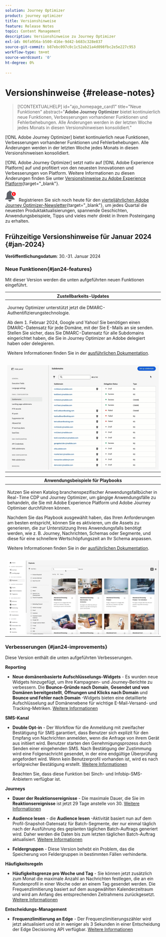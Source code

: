 ```yaml
---
solution: Journey Optimizer
product: journey optimizer
title: Versionshinweise
feature: Release Notes
topic: Content Management
description: Versionshinweise zu Journey Optimizer
exl-id: 06fa956a-b500-416e-9d42-b683c328e837
source-git-commit: b87ebc097c0c1c52ab21a4d098fbc2e5e227c953
workflow-type: tm+mt
source-wordcount: '0'
ht-degree: 0%

---
```


# Versionshinweise {#release-notes}

>[!CONTEXTUALHELP]
>id="ajo_homepage_card1"
>title="Neue Funktionen"
>abstract="**Adobe Journey Optimizer** bietet kontinuierlich neue Funktionen, Verbesserungen vorhandener Funktionen und Fehlerbehebungen. Alle Änderungen werden in der letzten Woche jedes Monats in diesen Versionshinweisen konsolidiert."

[!DNL Adobe Journey Optimizer] bietet kontinuierlich neue Funktionen, Verbesserungen vorhandener Funktionen und Fehlerbehebungen. Alle Änderungen werden in der letzten Woche jedes Monats in diesen Versionshinweisen konsolidiert.

[!DNL Adobe Journey Optimizer] setzt nativ auf [!DNL Adobe Experience Platform] auf und profitiert von den neuesten Innovationen und Verbesserungen von Platform. Weitere Informationen zu diesen Änderungen finden Sie unter [Versionshinweise zu Adobe Experience Platform](https://experienceleague.adobe.com/docs/experience-platform/release-notes/latest.html?lang=de){target="_blank"}.

![Newsletter](../assets/do-not-localize/nl-icon.png) Registrieren Sie sich noch heute für den [vierteljährlichen Adobe Journey Optimizer-Newsletter](https://www.adobe.com/subscription/Adobe_Journey_Optimizer_NL.html){target="_blank"}, um jedes Quartal die neuesten Produktaktualisierungen, spannende Geschichten, Anwendungsbeispiele, Tipps und vieles mehr direkt in Ihrem Posteingang zu erhalten.

## Frühzeitige Versionshinweise für Januar 2024 {#jan-2024}

**Veröffentlichungsdatum**: 30.-31. Januar 2024

### Neue Funktionen{#jan24-features}

Mit dieser Version werden die unten aufgeführten neuen Funktionen eingeführt.

<table>
<thead>
<tr>
<th><strong>Zustellbarkeits-Updates</strong><br/></th>
</tr>
</thead>
<tbody>
<tr>
<td>
<p>Journey Optimizer unterstützt jetzt die DMARC-Authentifizierungstechnologie.</p>
<p>Ab dem 1. Februar 2024, Google und Yahoo! Sie benötigen einen DMARC-Datensatz für jede Domäne, mit der Sie E-Mails an sie senden. Stellen Sie sicher, dass Sie DMARC-Datensatz für alle Subdomains eingerichtet haben, die Sie in Journey Optimizer an Adobe delegiert haben oder delegieren.</p>
<p>Weitere Informationen finden Sie in der <a href="../configuration/dmarc-record-update.md">ausführlichen Dokumentation</a>.</p>
<br/><img src="assets/do-not-localize/dmarc.gif"/>
</tr>
</tbody>
</table>

<table>
<thead>
<tr>
<th><strong>Anwendungsbeispiele für Playbooks</strong><br/></th>
</tr>
</thead>
<tbody>
<tr>
<td>
<p>Nutzen Sie einen Katalog branchenspezifischer Anwendungsfallbücher in Real-Time CDP und Journey Optimizer, um gängige Anwendungsfälle zu behandeln, die Sie mit Adobe Experience Platform und Adobe Journey Optimiser durchführen können.</p><p>Nachdem Sie das Playbook ausgewählt haben, das Ihren Anforderungen am besten entspricht, können Sie es aktivieren, um die Assets zu generieren, die zur Unterstützung Ihres Anwendungsfalls benötigt werden, wie z. B. Journey, Nachrichten, Schemas oder Segmente, und diese für eine schnellere Wertschöpfungszeit an Ihr Schema anpassen.</p>
<p>Weitere Informationen finden Sie in der <a href="../start/playbooks.md">ausführlichen Dokumentation</a>.</p>
<br/><img src="assets/do-not-localize/playbooks.gif"/>
</tr>
</tbody>
</table>

### Verbesserungen {#jan24-improvements}

Diese Version enthält die unten aufgeführten Verbesserungen.

**Reporting**

* **Neue domänenbasierte Aufschlüsselungs-Widgets** - Es wurden neue Widgets hinzugefügt, um Ihre Kampagnen- und Journey-Berichte zu verbessern. Die **Bounce-Gründe nach Domain**, **Gesendet und von Domänen bereitgestellt**, **Öffnungen und Klicks nach Domain** und **Bounce und Fehler nach Domain** -Widgets bieten eine detaillierte Aufschlüsselung auf Domänenebene für wichtige E-Mail-Versand- und Tracking-Metriken. [Weitere Informationen](../reports/channel-report.md)

**SMS-Kanal**

* **Double Opt-in** - Der Workflow für die Anmeldung mit zweifacher Bestätigung für SMS garantiert, dass Benutzer sich explizit für den Empfang von Nachrichten anmelden, wenn die Anfrage von ihrem Gerät aus initiiert wird. Benutzer starten den Genehmigungsprozess durch Senden einer eingehenden SMS. Nach Bestätigung der Zustimmung wird eine Folgenachricht gesendet, in der eine endgültige Überprüfung angefordert wird. Wenn kein Benutzerprofil vorhanden ist, wird es nach erfolgreicher Bestätigung erstellt. [Weitere Informationen](../sms/sms-configuration.md#create-api)

  Beachten Sie, dass diese Funktion bei Sinch- und Infobip-SMS-Anbietern verfügbar ist.

**Journeys**

* **Dauer der Reaktionsereignisse** - Die maximale Dauer, die Sie im **Reaktionsereignisse** ist jetzt 29 Tage anstelle von 30. [Weitere Informationen](../building-journeys/reaction-events.md)

<!--* **Date filters** - You can now use custom dates to filter the journeys inventory, in addition to the existing predefined date filters. This allows you to refine the list by displaying journeys published on a specific date, within a particular month, throughout an entire year, or within specified time ranges. [Learn more](../building-journeys/journey-gs.md#filter)-->

* **Audience lesen**  - die **Audience lesen** -Aktivität basiert nun auf dem Profil-Snapshot-Datensatz für Batch-Segmente, der nur einmal täglich nach der Ausführung des geplanten täglichen Batch-Auftrags generiert wird. Daher werden die Daten bis zum letzten täglichen Batch-Auftrag aktualisiert. [Weitere Informationen](../building-journeys/read-audience.md)

* **Feldergruppen** - Diese Version behebt ein Problem, das die Speicherung von Feldergruppen in bestimmten Fällen verhinderte.

**Häufigkeitsregeln**

* **Häufigkeitsgrenze pro Woche und Tag** - Sie können jetzt zusätzlich zum Monat die maximale Anzahl an Nachrichten festlegen, die an ein Kundenprofil in einer Woche oder an einem Tag gesendet werden. Die Frequenzlimitierung basiert auf dem ausgewählten Kalenderzeitraum und wird am Anfang des entsprechenden Zeitrahmens zurückgesetzt. [Weitere Informationen](../configuration/frequency-rules.md#create-new-rule)

**Entscheidungs-Management**

* **Frequenzlimitierung an Edge** - Der Frequenzlimitierungszähler wird jetzt aktualisiert und ist in weniger als 3 Sekunden in einer Entscheidung der Edge Decisioning API verfügbar. [Weitere Informationen](../offers/api-reference/offer-delivery-api/start-offer-delivery-apis.md)